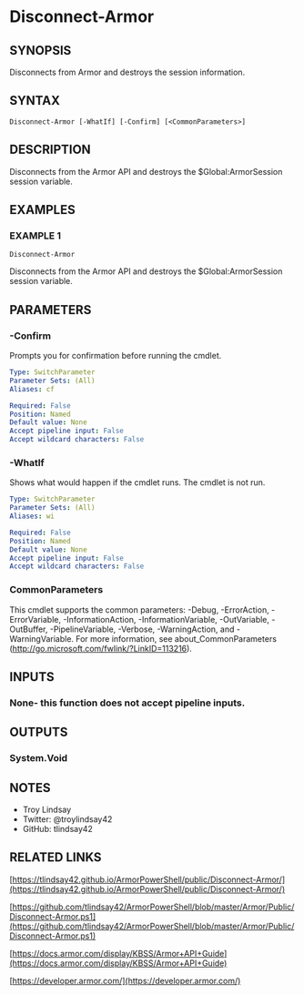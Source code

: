 # Disconnect-Armor

## SYNOPSIS
Disconnects from Armor and destroys the session information.

## SYNTAX

```
Disconnect-Armor [-WhatIf] [-Confirm] [<CommonParameters>]
```

## DESCRIPTION
Disconnects from the Armor API and destroys the $Global:ArmorSession session
variable.

## EXAMPLES

### EXAMPLE 1
```
Disconnect-Armor
```

Disconnects from the Armor API and destroys the $Global:ArmorSession session
variable.

## PARAMETERS

### -Confirm
Prompts you for confirmation before running the cmdlet.

```yaml
Type: SwitchParameter
Parameter Sets: (All)
Aliases: cf

Required: False
Position: Named
Default value: None
Accept pipeline input: False
Accept wildcard characters: False
```

### -WhatIf
Shows what would happen if the cmdlet runs.
The cmdlet is not run.

```yaml
Type: SwitchParameter
Parameter Sets: (All)
Aliases: wi

Required: False
Position: Named
Default value: None
Accept pipeline input: False
Accept wildcard characters: False
```

### CommonParameters
This cmdlet supports the common parameters: -Debug, -ErrorAction, -ErrorVariable, -InformationAction, -InformationVariable, -OutVariable, -OutBuffer, -PipelineVariable, -Verbose, -WarningAction, and -WarningVariable.
For more information, see about_CommonParameters (http://go.microsoft.com/fwlink/?LinkID=113216).

## INPUTS

### None- this function does not accept pipeline inputs.

## OUTPUTS

### System.Void

## NOTES
- Troy Lindsay
- Twitter: @troylindsay42
- GitHub: tlindsay42

## RELATED LINKS

[https://tlindsay42.github.io/ArmorPowerShell/public/Disconnect-Armor/](https://tlindsay42.github.io/ArmorPowerShell/public/Disconnect-Armor/)

[https://github.com/tlindsay42/ArmorPowerShell/blob/master/Armor/Public/Disconnect-Armor.ps1](https://github.com/tlindsay42/ArmorPowerShell/blob/master/Armor/Public/Disconnect-Armor.ps1)

[https://docs.armor.com/display/KBSS/Armor+API+Guide](https://docs.armor.com/display/KBSS/Armor+API+Guide)

[https://developer.armor.com/](https://developer.armor.com/)

